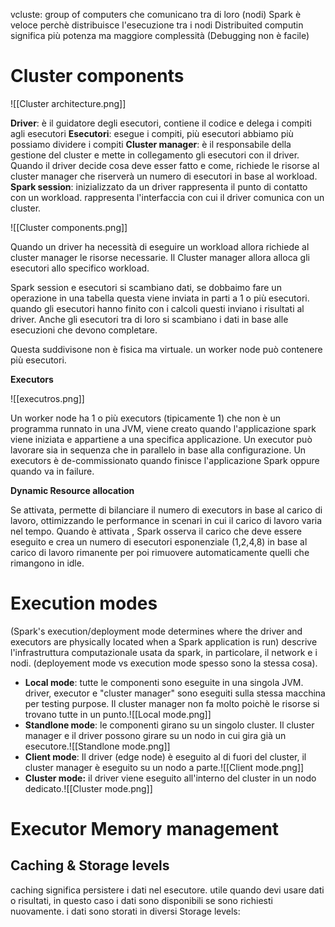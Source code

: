 vcluste: group of computers che comunicano tra di loro (nodi)
Spark è veloce perchè distribuisce l'esecuzione tra i nodi
Distribuited computin significa più potenza ma maggiore complessità (Debugging non è facile)

# Cluster components

![[Cluster architecture.png]]

**Driver**: è il guidatore degli esecutori, contiene il codice e delega i compiti agli esecutori 
**Esecutori**: esegue i compiti, più esecutori abbiamo più possiamo dividere i compiti
**Cluster manager**: è il responsabile della gestione del cluster e mette in collegamento gli esecutori con il driver. Quando il driver decide cosa deve esser fatto e come, richiede le risorse al cluster manager che riserverà un numero di esecutori in base al workload.
**Spark session**: inizializzato da un driver rappresenta il punto di contatto con un workload. rappresenta l'interfaccia con cui il driver comunica con un cluster.

![[Cluster components.png]]

Quando un driver ha necessità di eseguire un workload allora richiede al cluster manager le risorse necessarie. Il Cluster manager allora alloca gli esecutori allo specifico workload. 

Spark session e esecutori si scambiano dati, se dobbaimo fare un operazione in una tabella questa viene inviata in parti a 1 o più esecutori. quando gli esecutori hanno finito con i calcoli questi inviano i risultati al driver. Anche gli esecutori tra di loro si scambiano i dati in base alle esecuzioni che devono completare.

Questa suddivisone non è fisica ma virtuale. un worker node può contenere più esecutori.



**Executors**

![[executros.png]]

Un worker node ha 1 o più executors (tipicamente 1) che non è un programma runnato in una JVM, viene creato quando l'applicazione spark viene iniziata e appartiene a una specifica applicazione. Un executor può lavorare sia in sequenza che in parallelo in base alla configurazione. Un executors è de-commissionato quando finisce l'applicazione Spark oppure quando va in failure.

**Dynamic Resource allocation**

Se attivata, permette di bilanciare il numero di executors in base al carico di lavoro, ottimizzando le performance in scenari in cui il carico di lavoro varia nel tempo.
Quando è attivata , Spark osserva il carico che deve essere eseguito e crea un numero di esecutori esponenziale (1,2,4,8) in base al carico di lavoro rimanente per poi rimuovere automaticamente quelli che rimangono in idle.

# Execution modes

(Spark's execution/deployment mode determines where the driver and executors are physically located when a Spark application is run)
descrive l'infrastruttura computazionale usata da spark, in particolare, il network e i nodi.
(deployement mode vs execution mode spesso sono la stessa cosa).

- **Local mode**: tutte le componenti sono eseguite in una singola JVM. driver, executor e "cluster manager" sono eseguiti sulla stessa macchina per testing purpose. Il cluster manager non fa molto poichè le risorse si trovano tutte in un punto.![[Local mode.png]]
- **Standlone mode**: le componenti girano su un singolo cluster. Il cluster manager e il driver possono girare su un nodo in cui gira già un esecutore.![[Standlone mode.png]]
- **Client mode**: Il driver (edge node) è eseguito al di fuori del cluster, il cluster manager è eseguito su un nodo a parte.![[Client mode.png]]
- **Cluster mode:** il driver viene eseguito all'interno del cluster in un nodo dedicato.![[Cluster mode.png]]

# Executor Memory management

## Caching & Storage levels

caching significa persistere i dati nel esecutore. utile quando devi usare dati o risultati, in questo caso i dati sono disponibili se sono richiesti nuovamente.
i dati sono storati in diversi Storage levels:
